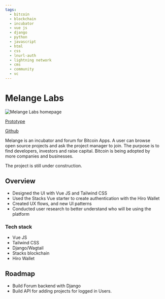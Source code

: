 ```yaml
---
tags:
  - bitcoin
  - blockchain
  - incubator
  - vue js
  - django
  - python
  - javascript
  - html
  - css
  - lnurl-auth
  - lightning network
  - cms
  - community
  - vc
---
```


# Melange Labs

![Melange Labs homepage](/work/blockchain/melange-labs/melangelabs.JPG)

[Prototype](https://melange.pages.dev)

[Github](https://github.com/jaykhan-dev/melange.git)

Melange is an incubator and forum for Bitcoin Apps. A user can browse open source projects and ask the project manager to join. The purpose is to find developers, investors and raise capital. Bitcoin is being adopted by more companies and businesses.

The project is still under construction.

## Overview

- Designed the UI with Vue JS and Tailwind CSS
- Used the Stacks Vue starter to create authentication with the Hiro Wallet
- Created UX flows, and new UI patterns
- Conducted user research to better understand who will be using the platform

### Tech stack

- Vue JS
- Tailwind CSS
- Django/Wagtail
- Stacks blockchain
- Hiro Wallet

## Roadmap

- Build Forum backend with Django
- Build API for adding projects for logged in Users.
